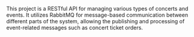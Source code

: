 This project is a RESTful API for managing various types of concerts and events. It utilizes RabbitMQ for message-based communication between different parts of the system, allowing the publishing and processing of event-related messages such as concert ticket orders.
